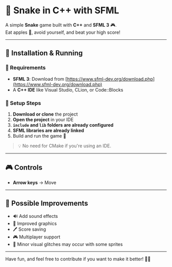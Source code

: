 # 🐍 Snake in C++ with SFML  

A simple **Snake** game built with **C++** and **SFML 3** 🎮.  
Eat apples 🍏, avoid yourself, and beat your high score!

---

## 🚀 Installation & Running  

### 🧰 Requirements
- **SFML 3**: Download from [https://www.sfml-dev.org/download.php](https://www.sfml-dev.org/download.php)
- A **C++ IDE** like Visual Studio, CLion, or Code::Blocks

### 🔧 Setup Steps
1. **Download or clone** the project
2. **Open the project** in your IDE
3. **`include` and `lib` folders are already configured**
4. **SFML libraries are already linked**
5. Build and run the game 🎯

> 💡 No need for CMake if you're using an IDE.

---

## 🎮 Controls  
- **Arrow keys** → Move  

---

## 📌 Possible Improvements  
- 🔊 Add sound effects  
- 🎨 Improved graphics  
- 🖊 Score saving  
- 🎮 Multiplayer support  
- 🐛 Minor visual glitches may occur with some sprites

---

Have fun, and feel free to contribute if you want to make it better! 🚀✨
